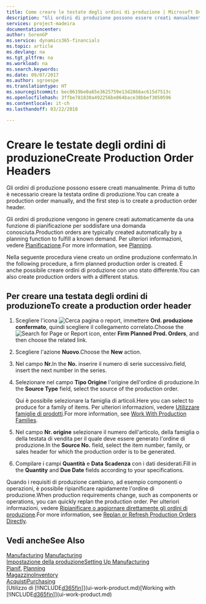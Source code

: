 ```yaml
---
title: Come creare le testate degli ordini di produzione | Microsoft Docs
description: "Gli ordini di produzione possono essere creati manualmente. Prima di tutto è necessario creare la testata ordine di produzione."
services: project-madeira
documentationcenter: 
author: SorenGP
ms.service: dynamics365-financials
ms.topic: article
ms.devlang: na
ms.tgt_pltfrm: na
ms.workload: na
ms.search.keywords: 
ms.date: 09/07/2017
ms.author: sgroespe
ms.translationtype: HT
ms.sourcegitcommit: bec0619be0a65e3625759e13d2866ac615d7513c
ms.openlocfilehash: 3ffbe781830a492256be864bace38bbef3050596
ms.contentlocale: it-ch
ms.lasthandoff: 03/22/2018

---
```

# <a name="create-production-order-headers"></a><span data-ttu-id="15ff4-103">Creare le testate degli ordini di produzione</span><span class="sxs-lookup"><span data-stu-id="15ff4-103">Create Production Order Headers</span></span>
<span data-ttu-id="15ff4-104">Gli ordini di produzione possono essere creati manualmente. Prima di tutto è necessario creare la testata ordine di produzione.</span><span class="sxs-lookup"><span data-stu-id="15ff4-104">You can create a production order manually, and the first step is to create a production order header.</span></span>

<span data-ttu-id="15ff4-105">Gli ordini di produzione vengono in genere creati automaticamente da una funzione di pianificazione per soddisfare una domanda conosciuta.</span><span class="sxs-lookup"><span data-stu-id="15ff4-105">Production orders are typically created automatically by a planning function to fulfill a known demand.</span></span> <span data-ttu-id="15ff4-106">Per ulteriori informazioni, vedere [Pianificazione](production-planning.md).</span><span class="sxs-lookup"><span data-stu-id="15ff4-106">For more information, see [Planning](production-planning.md).</span></span>   

<span data-ttu-id="15ff4-107">Nella seguente procedura viene creato un ordine produzione confermato.</span><span class="sxs-lookup"><span data-stu-id="15ff4-107">In the following procedure, a firm planned production order is created.</span></span> <span data-ttu-id="15ff4-108">È anche possibile creare ordini di produzione con uno stato differente.</span><span class="sxs-lookup"><span data-stu-id="15ff4-108">You can also create production orders with a different status.</span></span>  

## <a name="to-create-a-production-order-header"></a><span data-ttu-id="15ff4-109">Per creare una testata degli ordini di produzione</span><span class="sxs-lookup"><span data-stu-id="15ff4-109">To create a production order header</span></span>  
1.  <span data-ttu-id="15ff4-110">Scegliere l'icona ![Cerca pagina o report](media/ui-search/search_small.png "icona Cerca pagina o report"), immettere **Ord. produzione confermato**, quindi scegliere il collegamento correlato.</span><span class="sxs-lookup"><span data-stu-id="15ff4-110">Choose the ![Search for Page or Report](media/ui-search/search_small.png "Search for Page or Report icon") icon, enter **Firm Planned Prod. Orders**, and then choose the related link.</span></span>  
2.  <span data-ttu-id="15ff4-111">Scegliere l'azione **Nuovo**.</span><span class="sxs-lookup"><span data-stu-id="15ff4-111">Choose the **New** action.</span></span>  
3.  <span data-ttu-id="15ff4-112">Nel campo **Nr.**</span><span class="sxs-lookup"><span data-stu-id="15ff4-112">In the **No.**</span></span> <span data-ttu-id="15ff4-113">inserire il numero di serie successivo.</span><span class="sxs-lookup"><span data-stu-id="15ff4-113">field, insert the next number in the series.</span></span>  
4.  <span data-ttu-id="15ff4-114">Selezionare nel campo **Tipo Origine** l'origine dell'ordine di produzione.</span><span class="sxs-lookup"><span data-stu-id="15ff4-114">In the **Source Type** field, select the source of the production order.</span></span>

    <span data-ttu-id="15ff4-115">Qui è possibile selezionare la famiglia di articoli.</span><span class="sxs-lookup"><span data-stu-id="15ff4-115">Here you can select to produce for a family of items.</span></span> <span data-ttu-id="15ff4-116">Per ulteriori informazioni, vedere [Utilizzare famiglie di prodotti](production-how-work-family.md).</span><span class="sxs-lookup"><span data-stu-id="15ff4-116">For more information, see [Work With Production Families](production-how-work-family.md).</span></span>
5.  <span data-ttu-id="15ff4-117">Nel campo **Nr. origine** selezionare il numero dell'articolo, della famiglia o della testata di vendita per il quale deve essere generato l'ordine di produzione.</span><span class="sxs-lookup"><span data-stu-id="15ff4-117">In the **Source No.** field, select the item number, family, or sales header for which the production order is to be generated.</span></span>  
6.  <span data-ttu-id="15ff4-118">Compilare i campi **Quantità** e **Data Scadenza** con i dati desiderati.</span><span class="sxs-lookup"><span data-stu-id="15ff4-118">Fill in the **Quantity** and **Due Date** fields according to your specifications.</span></span>  

<span data-ttu-id="15ff4-119">Quando i requisiti di produzione cambiano, ad esempio componenti o operazioni, è possibile ripianificare rapidamente l'ordine di produzione.</span><span class="sxs-lookup"><span data-stu-id="15ff4-119">When production requirements change, such as components or operations, you can quickly replan the production order.</span></span> <span data-ttu-id="15ff4-120">Per ulteriori informazioni, vedere [Ripianificare o aggiornare direttamente gli ordini di produzione](production-how-to-replan-refresh-production-orders.md).</span><span class="sxs-lookup"><span data-stu-id="15ff4-120">For more information, see [Replan or Refresh Production Orders Directly](production-how-to-replan-refresh-production-orders.md).</span></span> 

## <a name="see-also"></a><span data-ttu-id="15ff4-121">Vedi anche</span><span class="sxs-lookup"><span data-stu-id="15ff4-121">See Also</span></span>  
<span data-ttu-id="15ff4-122">[Manufacturing](production-manage-manufacturing.md)  </span><span class="sxs-lookup"><span data-stu-id="15ff4-122">[Manufacturing](production-manage-manufacturing.md)  </span></span>  
[<span data-ttu-id="15ff4-123">Impostazione della produzione</span><span class="sxs-lookup"><span data-stu-id="15ff4-123">Setting Up Manufacturing</span></span>](production-configure-production-processes.md)  
<span data-ttu-id="15ff4-124">[Pianif.](production-planning.md)    </span><span class="sxs-lookup"><span data-stu-id="15ff4-124">[Planning](production-planning.md)    </span></span>  
[<span data-ttu-id="15ff4-125">Magazzino</span><span class="sxs-lookup"><span data-stu-id="15ff4-125">Inventory</span></span>](inventory-manage-inventory.md)  
[<span data-ttu-id="15ff4-126">Acquisti</span><span class="sxs-lookup"><span data-stu-id="15ff4-126">Purchasing</span></span>](purchasing-manage-purchasing.md)  
<span data-ttu-id="15ff4-127">[Utilizzo di [!INCLUDE[d365fin](includes/d365fin_md.md)]](ui-work-product.md)</span><span class="sxs-lookup"><span data-stu-id="15ff4-127">[Working with [!INCLUDE[d365fin](includes/d365fin_md.md)]](ui-work-product.md)</span></span>

